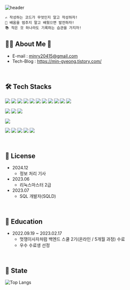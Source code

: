 ![header](https://capsule-render.vercel.app/api?type=waving&color=auto&height=270&section=header&text=Welcom+to+minkyung's+Github+👋&fontSize=40&fontAlignY=40)

```
✍ 작성하는 코드가 무엇인지 알고 작성하자!
🌱 배움을 멈추지 말고 배웠으면 발전하자!
📚 작은 것 하나라도 기록하는 습관을 가지자!
```

## 👩‍💻 About Me 🤟
* E-mail : minry20415@gmail.com
* Tech-Blog : https://min-gyeong.tistory.com/

<br>

## 🛠 Tech Stacks
<img src="https://img.shields.io/badge/java-007396?style=for-the-badge&logo=OpenJDK&logoColor=white"> <img src="https://img.shields.io/badge/Spring-6DB33F?style=for-the-badge&logo=Spring&logoColor=white"> <img src="https://img.shields.io/badge/springboot-6DB33F?style=for-the-badge&logo=springboot&logoColor=white"> <img src="https://img.shields.io/badge/Spring MVC-6DB33F?style=for-the-badge&logo=Spring MVC&logoColor=white"> <img src="https://img.shields.io/badge/Spring Security-6DB33F?style=for-the-badge&logo=Spring Security&logoColor=white"> <img src="https://img.shields.io/badge/JUnit5-25A162?style=for-the-badge&logo=JUnit5&logoColor=white"> <img src="https://img.shields.io/badge/MySQL-4479A1?style=for-the-badge&logo=MySQL&logoColor=white"> <img src="https://img.shields.io/badge/gradle-02303A?style=for-the-badge&logo=gradle&logoColor=white"> <img src="https://img.shields.io/badge/Spring Data Jpa-6DB33F?style=for-the-badge&logo=Spring Data Jpa&logoColor=white"> <img src="https://img.shields.io/badge/JPA-6DB33F?style=for-the-badge&logo=JPA&logoColor=white"> <img src="https://img.shields.io/badge/Query DSL-0769AD?style=for-the-badge&logo=Query DSL&logoColor=white">

<img src="https://img.shields.io/badge/docker-%230db7ed.svg?style=for-the-badge&logo=docker&logoColor=white"> <img src="https://img.shields.io/badge/GitHub Actions-2088FF?style=for-the-badge&logo=GitHub Actions&logoColor=white"> <img src="https://img.shields.io/badge/Amazon%20EC2-FF9900?style=for-the-badge&logo=Amazon%20EC2&logoColor=white"> 

<img src="https://img.shields.io/badge/Thymeleaf-005F0F?style=for-the-badge&logo=Thymeleaf&logoColor=white">

<img src="https://img.shields.io/badge/Git-F05032?style=for-the-badge&logo=Git&logoColor=white"> <img src="https://img.shields.io/badge/intellijidea-000000?style=for-the-badge&logo=intellijidea&logoColor=white"> <img src="https://img.shields.io/badge/discord-5865F2?style=for-the-badge&logo=discord&logoColor=white"> <img src="https://img.shields.io/badge/notion-000000?style=for-the-badge&logo=notion&logoColor=white"> <img src="https://img.shields.io/badge/swagger-85EA2D?style=for-the-badge&logo=swagger&logoColor=white">

<br>

## 📗 License
* 2024.12
  * 정보 처리 기사
* 2023.06
  * 리눅스마스터 2급
* 2023.07
  * SQL 개발자(SQLD)

<br>

## 🏫 Education
* 2022.09.19 ~ 2023.02.17
  * 멋쟁이사자처럼 백엔드 스쿨 2기(온라인 / 5개월 과정) 수료
  * 우수 수료생 선정

<br>

## 📑 State
![Top Langs](https://github-readme-stats.vercel.app/api/top-langs/?username=mingry2&layout=compact)
